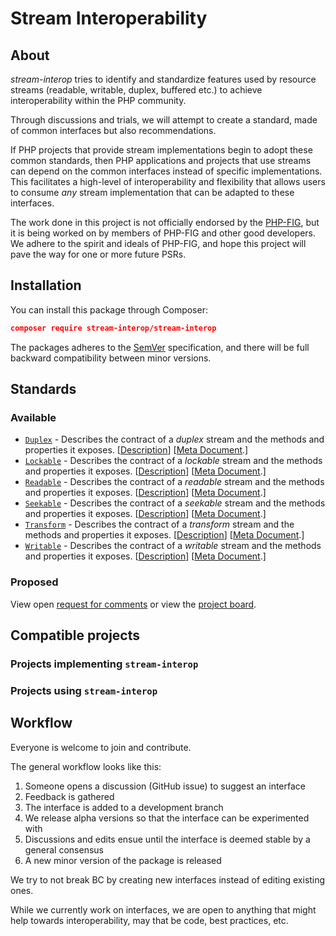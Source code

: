 # Stream Interoperability

## About

*stream-interop* tries to identify and standardize features used by resource streams (readable,
writable, duplex, buffered etc.) to achieve interoperability within the PHP community.

Through discussions and trials, we will attempt to create a standard, made of common interfaces but also recommendations.

If PHP projects that provide stream implementations begin to adopt these common standards, then PHP
applications and projects that use streams can depend on the common interfaces instead of specific
implementations. This facilitates a high-level of interoperability and flexibility that allows users to consume
*any* stream implementation that can be adapted to these interfaces.

The work done in this project is not officially endorsed by the [PHP-FIG](http://www.php-fig.org/), but it is being
worked on by members of PHP-FIG and other good developers. We adhere to the spirit and ideals of PHP-FIG, and hope
this project will pave the way for one or more future PSRs.


## Installation

You can install this package through Composer:

```json
composer require stream-interop/stream-interop
```

The packages adheres to the [SemVer](http://semver.org/) specification, and there will be full backward compatibility
between minor versions.

## Standards

### Available

- [`Duplex`](src/Duplex.php) - Describes the contract of a *duplex* stream and the methods and properties it exposes.
[[Description](docs/Duplex.md)] [[Meta Document](docs/Duplex-meta.md).]
- [`Lockable`](src/Duplex.php) - Describes the contract of a *lockable* stream and the methods and properties it exposes.
[[Description](docs/Duplex.md)] [[Meta Document](docs/Duplex-meta.md).]
- [`Readable`](src/Readable.php) - Describes the contract of a *readable* stream and the methods and properties it exposes.
[[Description](docs/Readable.md)] [[Meta Document](docs/Readable-meta.md).]
- [`Seekable`](src/Seekable.php) - Describes the contract of a *seekable* stream and the methods and properties it exposes.
[[Description](docs/Seekable.md)] [[Meta Document](docs/Seekable-meta.md).]
- [`Transform`](src/Transform.php) - Describes the contract of a *transform* stream and the methods and properties it exposes.
[[Description](docs/Transform.md)] [[Meta Document](docs/Transform-meta.md).]
- [`Writable`](src/Writable.php) - Describes the contract of a *writable* stream and the methods and properties it exposes.
[[Description](docs/Writable.md)] [[Meta Document](docs/Writable-meta.md).]

### Proposed

View open [request for comments](https://github.com/stream-interop/stream-interop/labels/RFC) or view the [project board](https://github.com/orgs/stream-interop/projects/1).

## Compatible projects

### Projects implementing `stream-interop`

### Projects using `stream-interop`

## Workflow

Everyone is welcome to join and contribute.

The general workflow looks like this:

1. Someone opens a discussion (GitHub issue) to suggest an interface
2. Feedback is gathered
3. The interface is added to a development branch
4. We release alpha versions so that the interface can be experimented with
5. Discussions and edits ensue until the interface is deemed stable by a general consensus
6. A new minor version of the package is released

We try to not break BC by creating new interfaces instead of editing existing ones.

While we currently work on interfaces, we are open to anything that might help towards interoperability, may that
be code, best practices, etc.
